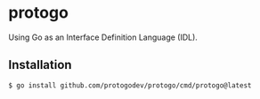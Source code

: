 # protogo

Using Go as an Interface Definition Language (IDL).


## Installation

```bash
$ go install github.com/protogodev/protogo/cmd/protogo@latest
```
